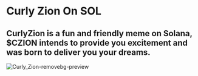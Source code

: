 # Curly Zion On SOL
## CurlyZion is a fun and friendly meme on Solana, $CZION intends to provide you excitement and was born to deliver you your dreams.
  
![Curly_Zion-removebg-preview](https://github.com/user-attachments/assets/6fe249ff-a38e-4a49-b4e4-0e776b99b097)
